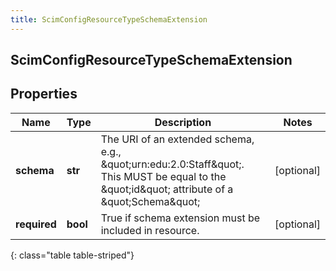 ```yaml
---
title: ScimConfigResourceTypeSchemaExtension
---
```

## ScimConfigResourceTypeSchemaExtension

## Properties

|Name | Type | Description | Notes|
|------------ | ------------- | ------------- | -------------|
| **schema** | **str** | The URI of an extended schema, e.g., \&quot;urn:edu:2.0:Staff\&quot;.  This MUST be equal to the \&quot;id\&quot; attribute of a \&quot;Schema\&quot; | [optional] |
| **required** | **bool** | True if schema extension must be included in resource. | [optional] |
{: class="table table-striped"}


